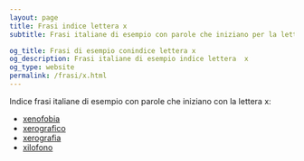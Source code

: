```yaml
---
layout: page
title: Frasi indice lettera x 
subtitle: Frasi italiane di esempio con parole che iniziano per la lettera x

og_title: Frasi di esempio conindice lettera x 
og_description: Frasi italiane di esempio indice lettera  x
og_type: website
permalink: /frasi/x.html
---
```


Indice frasi italiane di esempio con parole che iniziano con la lettera x:

- [xenofobia](http://www.paroleonline.it/frasi/x/xenofobia.html)
- [xerografico](http://www.paroleonline.it/frasi/x/xerografico.html)
- [xerografia](http://www.paroleonline.it/frasi/x/xerografia.html)
- [xilofono](http://www.paroleonline.it/frasi/x/xilofono.html)
